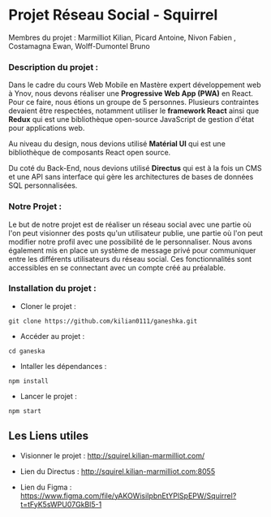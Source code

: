 # Projet Réseau Social - Squirrel

Membres du projet :  Marmilliot Kilian, Picard Antoine, Nivon Fabien , Costamagna Ewan, Wolff-Dumontel Bruno

### Description du projet : 
Dans le cadre du cours Web Mobile en Mastère expert développement web à Ynov, nous devons réaliser une **Progressive Web App (PWA)** en React. Pour ce faire, nous étions un groupe de 5 personnes. Plusieurs contraintes devaient être respectées, notamment utiliser le **framework React** ainsi que **Redux** qui est une bibliothèque open-source JavaScript de gestion d'état pour applications web. 

Au niveau du design, nous devions utilisé **Matérial UI** qui est une bibliothèque de composants React open source. 

Du coté du Back-End, nous devions utilisé **Directus** qui est à la fois un CMS et une API sans interface qui gère les architectures de bases de données SQL personnalisées. 

### Notre Projet : 
Le but de notre projet est de réaliser un réseau social avec une partie où l'on peut visionner des posts qu'un utilisateur publie, une partie où l'on peut modifier notre profil avec une possibilité de le personnaliser. Nous avons également mis en place un système de message privé pour communiquer entre les différents utilisateurs du réseau social. Ces fonctionnalités sont accessibles en se connectant avec un compte créé au préalable. 


### Installation du projet :

- Cloner le projet : 

```
git clone https://github.com/kilian0111/ganeshka.git
```

- Accéder au projet : 
```
cd ganeska
```

- Intaller les dépendances :
```
npm install
```
- Lancer le projet :
```
npm start
```

## Les Liens utiles 
- Visionner le projet : 
http://squirel.kilian-marmilliot.com/

- Lien du Directus :
http://squirel.kilian-marmilliot.com:8055

- Lien du Figma :
https://www.figma.com/file/yAKOWisiIpbnEtYPlSpEPW/Squirrel?t=tFyK5sWPU07GkBl5-1

